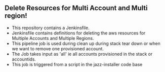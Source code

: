 ## Delete Resources for Multi Account and Multi region!

* This repository contains a Jenkinsfile.
* Jenkinsfile contains definitions for deleting the aws resources for Multiple Accounts and Multiple Regions.
* This pipeline job is used during clean up during stack tear down or when we want to remove one provisioned account. 
* The Job takes input as 'all' ie all accounts provisioned in the stack or accountids.
* This job is triggered from a script in the jazz-installer code base

